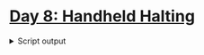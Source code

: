 # [Day 8: Handheld Halting](https://adventofcode.com/2020/day/8)

<details><summary>Script output</summary>

```
❯ python .\python\
AoC 2020: day 8 - Handheld Halting
Python 3.8.5

Test cases
1.1 pass
2.1 pass

Answers
Part 1: 1816
Part 2: 1149

❯ go run .\go\
AoC 2020: day 8 - Handheld Halting
Go go1.15.2

Test cases
1.1 pass
2.1 pass

Answers
Part 1: 1816
Part 2: 1149
```

</details>
